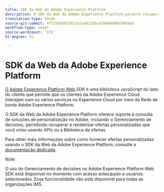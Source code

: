 ```yaml
---
title: SDK da Web da Adobe Experience Platform
description: O SDK da Web da Adobe Experience Platform permite recuperar e renderizar ofertas personalizadas que você criou usando APIs ou a Biblioteca de ofertas.
translation-type: tm+mt
source-git-commit: 4ff255b6b57823a1a4622dbc62b4b8886fd956a0
workflow-type: tm+mt
source-wordcount: '171'
ht-degree: 5%

---
```


# SDK da Web da Adobe Experience Platform

[O Adobe Experience Platform Web ](https://experienceleague.adobe.com/docs/experience-platform/edge/home.html?lang=en#video-overview) SDK é uma biblioteca JavaScript do lado do cliente que permite que os clientes da Adobe Experience Cloud interajam com os vários serviços no Experience Cloud por meio da Rede de borda Adobe Experience Platform.

O SDK da Web da Adobe Experience Platform oferece suporte à consulta de soluções de personalização no Adobe, incluindo o Gerenciamento de decisões, permitindo recuperar e renderizar ofertas personalizadas que você criou usando APIs ou a Biblioteca de ofertas.

Para obter mais informações sobre como fornecer ofertas personalizadas usando o SDK da Web da Adobe Experience Platform, consulte a [documentação dedicada](https://experienceleague.adobe.com/docs/experience-platform/edge/personalization/offer-decisioning/offer-decisioning-overview.html?lang=en#enabling-offer-decisioning).

>[!NOTE]
>
>O uso do Gerenciamento de decisões no Adobe Experience Platform Web SDK está disponível no momento com acesso antecipado a usuários selecionados. Essa funcionalidade não está disponível para todas as organizações IMS.
